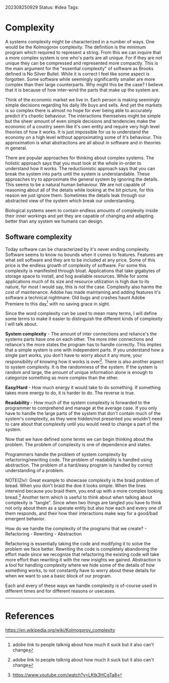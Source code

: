 202308250929
Status: #idea
Tags: 

# Complexity

A systems complexity might be characterized in a number of ways. One would be 
the Kolmogorov complexity. The definition is the minimum program which required 
to represent a string. From this we can inquire that a more complex system is
one who's parts are all unique. For if they are not unique they can be 
compressed and represented more compactly. This is the main argument for the 
"essential complexity" of software as Brooks defined is No Silver Bullet.
While it is correct I feel like some aspect is forgotten. Some software while 
seemingly significantly smaller are more complex than their large counterparts.
Why might this be the case? I believe that it is because of how inter-wind the
parts that make up the system are.

Think of the economic market we live in. Each person is making seemingly simple
decisions regarding his daily life buys and sells. And yet the markets is so 
complex there is almost no hope for ever being able to accurately predict it's 
chaotic behaviour. The interactions themselves might be simple but the sheer 
amount of even simple decisions and tendencies make the economic of a country 
seem like it's own entity and require very high level theories of how it works.
It is just impossible for us to understand the economy on a high level without
approximating some of it's behaviour. This approximation is what abstractions 
are all about in software and in theories in general. 

There are popular approaches for thinking about complex systems. The holistic 
approach says that you must look at the whole in-order to understand how it 
works. The reductionistic approach says that you can break the system into 
parts until the system is understandable. These approaches try to approximate 
the general system by ignoring the details. This seems to be a natural human 
behaviour. We are not capable of reasoning about all of the details while 
looking at the bit picture, for this reason we just ignore them. Sometimes the 
details leak through our abstracted view of the system which break our 
understanding. 


Biological systems seem to contain endless amounts of complexity inside their 
inner workings and yet they are capable of changing and adapting better than 
any system we humans can design.

## Software complexity

Today software can be characterized by it's never ending complexity.
Software seems to know no bounds when it comes to features. Features are what 
sell software and they are to be included at any price. Some of this price is 
the endless growth of complexity of software. For some this complexity is 
manifested through bloat. Applications that take gigabytes of storage space to 
install, and hog available resources. While for some applications much of its 
size and resource utilization is high due to its nature, for most I would say, 
this is not the case. Complexity also harms the cost of maintenance. Adobe has 
made maintaining and adding features it's software a technical nightmare. Old 
bugs and crashes haunt Adobe Premiere to this day[^1] with no saving grace in 
sight. 






Since the word complexity can be used to mean many terms, I will define some terms to make it easier to distinguish the different kinds of complexity I will talk about. 

**System complexity** - The amount of inter connections and reliance's the systems parts have one on each other. The more inter connections and reliance's the more states the program has to handle correctly. This implies that a simple system is one with independent parts. If you understand how a single part works, you don't have to worry about it any more, your responsibility of knowing how it works is over[^1]. There is also another aspect to system complexity. It is the randomness of the system. If the system is random and large, the amount of unique information alone is enough to categorize something as more complex than the other.

**Easy/Hard** - How much energy it would take to do something. If something takes more energy to do, it is harder to do. The reverse is true.

**Readability** - How much of the system complexity is forwarded to the programmer to comprehend and manage at the average case. If you only have to handle the large parts of the system that don't contain much of the system's complexity, as they were hidden/not presented you wouldn't need to care about that complexity until you would need to change a part of the system. 


Now that we have defined some terms we can begin thinking about the problem. The problem of complexity is one of dependence and states.


Programmers handle the problem of system complexity by refactoring/rewriting code. The problem of readability is handled using abstraction. The problem of a hard/easy program is handled by correct understanding of a problem. 


NOTE(Ziv): Great example to showcase complexity is the braid problem of bread. When you don't braid the doe it looks simple. When the lines interwind because you braid them, you end up with a more complex looking bread.[^2]
Another term which is useful to think about when talking about complexity is "tangle". Since when two things are tangled you have to think not only about them as a sperate entity but also how each and every one of them responds, and their how their interactions make way for a good/bad emergent behavior.


How do we handle the complexity of the programs that we create? 
    - Refactoring
    - Rewriting
    - Abstraction 

Refactoring is essentially taking the code and modifying it to solve the problem we face better. 
Rewriting the code is completely abandoning the effort made since we recognize that refactoring the existing code will take more effort than rewriting it with the new insights we gained. 
Abstraction is a tool for handling complexity where we hide some of the details of how something works, to not constantly have to worry about these details for when we want to use a basic block of our program. 

Each and every of these ways we handle complexity is of-course used in different times and for different reasons or usecases. 


---
# References

[^1]: adobe link to people talknig about how much it suck but it also can't change

[^1]: https://kristoff.it/blog/simple-not-just-easy/
[^2]: https://www.youtube.com/watch?v=LKtk3HCgTa8

https://en.wikipedia.org/wiki/Kolmogorov_complexity
